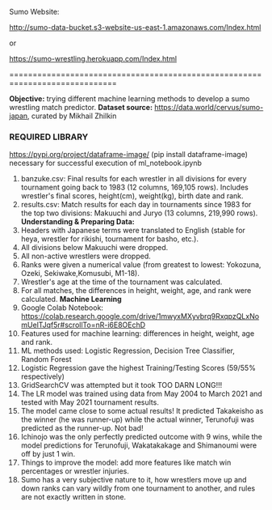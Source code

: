 Sumo Website:

http://sumo-data-bucket.s3-website-us-east-1.amazonaws.com/Index.html

or

https://sumo-wrestling.herokuapp.com/Index.html

=============================================================================

**Objective:** trying different machine learning methods to develop a sumo wrestling match predictor.
**Dataset source:** https://data.world/cervus/sumo-japan, curated by Mikhail Zhilkin

### REQUIRED LIBRARY ### 
https://pypi.org/project/dataframe-image/ (pip install dataframe-image)
necessary for successful execution of ml_notebook.ipynb

1. banzuke.csv: Final results for each wrestler in all divisions for every tournament going back to 1983 (12 columns, 169,105 rows). Includes wrestler's final scores, height(cm), weight(kg), birth date and rank.
2. results.csv: Match results for each day in tournaments since 1983 for the top two divisions: Makuuchi and Juryo (13 columns, 219,990 rows).
**Understanding & Preparing Data:** 
1. Headers with Japanese terms were translated to English (stable for heya, wrestler for rikishi, tournament for basho, etc.).
2. All divisions below Makuuchi were dropped.
3. All non-active wrestlers were dropped.
4. Ranks were given a numerical value (from greatest to lowest: Yokozuna, Ozeki, Sekiwake,Komusubi, M1-18).
5. Wrestler's age at the time of the tournament was calculated.
6. For all matches, the differences in height, weight, age, and rank were calculated.
**Machine Learning**
1. Google Colab Notebook: https://colab.research.google.com/drive/1mwyxMXyvbrq9RxqpzQLxNomUelTJqf5r#scrollTo=nR-i6E8OEchD
2. Features used for machine learning: differences in height, weight, age and rank.
3. ML methods used: Logistic Regression, Decision Tree Classifier, Random Forest
4. Logistic Regression gave the highest Training/Testing Scores (59/55% respectively)
5. GridSearchCV was attempted but it took TOO DARN LONG!!!
6. The LR model was trained using data from May 2004 to March 2021 and tested with May 2021 tournament results.
7. The model came close to some actual results! It predicted Takakeisho as the winner (he was runner-up) while the actual winner, Terunofuji was predicted as the runner-up. Not bad! 
8. Ichinojo was the only perfectly predicted outcome with 9 wins, while the model predictions for Terunofuji, Wakatakakage and Shimanoumi were off by just 1 win.
9. Things to improve the model: add more features like match win percentages or wrestler injuries.
10. Sumo has a very subjective nature to it, how wrestlers move up and down ranks can vary wildly from one tournament to another, and rules are not exactly written in stone.

